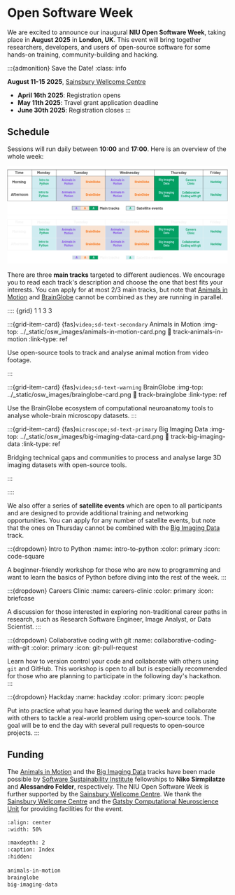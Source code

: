 # Open Software Week

We are excited to announce our inaugural **NIU Open Software Week**, taking
place in **August 2025** in **London, UK**. This event will bring together researchers, developers, and users of open-source software for some hands-on training, community-building and hacking.

:::{admonition} Save the Date!
:class: info

**August 11-15 2025**, [Sainsbury Wellcome Centre](https://maps.app.goo.gl/CzWFFjXJZwX87aMj6)

- **April 16th 2025**: Registration opens
- **May 11th 2025**: Travel grant application deadline
- **June 30th 2025**: Registration closes
:::

## Schedule

Sessions will run daily between **10:00** and **17:00**.
Here is an overview of the whole week:

<img src="../_static/osw_images/schedule-2025_light-mode.png" alt="event schedule" class="only-light img-responsive"/>
<img src="../_static/osw_images/schedule-2025_dark-mode.png" alt="event schedule" class="only-dark img-responsive"/>

There are three **main tracks** targeted to different audiences.
We encourage you to read each track's description and choose the one that best fits your interests.
You can apply for at most 2/3 main tracks, but note that [Animals in Motion](track-animals-in-motion) and [BrainGlobe](track-brainglobe)
cannot be combined as they are running in parallel.

:::: {grid} 1 1 3 3

:::{grid-item-card} {fas}`video;sd-text-secondary` Animals in Motion
:img-top: ../_static/osw_images/animals-in-motion-card.png
:link: track-animals-in-motion
:link-type: ref

Use open-source tools to track
and analyse animal motion from video footage.

:::

:::{grid-item-card} {fas}`video;sd-text-warning` BrainGlobe
:img-top: ../_static/osw_images/brainglobe-card.png
:link: track-brainglobe
:link-type: ref

Use the BrainGlobe ecosystem of computational neuroanatomy tools
to analyse whole-brain microscopy datasets.
:::

:::{grid-item-card} {fas}`microscope;sd-text-primary` Big Imaging Data
:img-top: ../_static/osw_images/big-imaging-data-card.png
:link: track-big-imaging-data
:link-type: ref

Bridging technical gaps and communities to process and analyse
large 3D imaging datasets with open-source tools.

:::

::::

We also offer a series of **satellite events** which are open to all participants and are designed to provide additional training and networking opportunities.
You can apply for any number of satellite events, but note that the ones on Thursday cannot be combined with the [Big Imaging Data](track-big-imaging-data) track.

:::{dropdown} Intro to Python
:name: intro-to-python
:color: primary
:icon: code-square

A beginner-friendly workshop for those who are new to programming and want to learn the basics of Python before diving into the rest of the week.
:::

:::{dropdown} Careers Clinic
:name: careers-clinic
:color: primary
:icon: briefcase

A discussion for those interested in exploring non-traditional career paths in research, such as Research Software Engineer, Image Analyst, or Data Scientist.
:::

:::{dropdown} Collaborative coding with git
:name: collaborative-coding-with-git
:color: primary
:icon: git-pull-request

Learn how to version control your code and collaborate with others using `git` and GitHub. This workshop is open to all but is especially recommended for those who are planning to participate in the following day's hackathon.
:::

:::{dropdown} Hackday
:name: hackday
:color: primary
:icon: people

Put into practice what you have learned during the week and collaborate with others to tackle a real-world problem using open-source tools. The goal will be to end the day with several pull requests to open-source projects.
:::

## Funding

The [Animals in Motion](track-animals-in-motion) and the [Big Imaging Data](track-big-imaging-data) tracks have been made possible by [Software Sustainability Institute](https://www.software.ac.uk/) fellowships to **Niko Sirmpilatze** and **Alessandro Felder**, respectively. The NIU Open Software Week is further supported by the [Sainsbury Wellcome Centre](https://www.sainsburywellcome.org/). We thank the [Sainsbury Wellcome Centre](https://www.sainsburywellcome.org/) and the [Gatsby Computational Neuroscience Unit](https://www.ucl.ac.uk/gatsby/gatsby-computational-neuroscience-unit) for providing facilities for the event.

```{image} /_static/osw_images/ssi-logo.svg
:align: center
:width: 50%
```

```{toctree}
:maxdepth: 2
:caption: Index
:hidden:

animals-in-motion
brainglobe
big-imaging-data
```